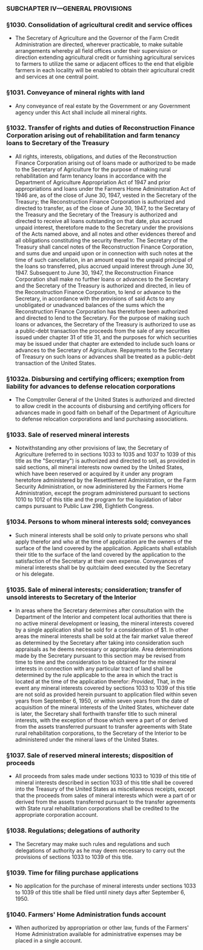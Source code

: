 ### SUBCHAPTER IV—GENERAL PROVISIONS

### §1030. Consolidation of agricultural credit and service offices
* The Secretary of Agriculture and the Governor of the Farm Credit Administration are directed, wherever practicable, to make suitable arrangements whereby all field offices under their supervision or direction extending agricultural credit or furnishing agricultural services to farmers to utilize the same or adjacent offices to the end that eligible farmers in each locality will be enabled to obtain their agricultural credit and services at one central point.

### §1031. Conveyance of mineral rights with land
* Any conveyance of real estate by the Government or any Government agency under this Act shall include all mineral rights.

### §1032. Transfer of rights and duties of Reconstruction Finance Corporation arising out of rehabilitation and farm tenancy loans to Secretary of the Treasury
* All rights, interests, obligations, and duties of the Reconstruction Finance Corporation arising out of loans made or authorized to be made to the Secretary of Agriculture for the purpose of making rural rehabilitation and farm tenancy loans in accordance with the Department of Agriculture Appropriation Act of 1947 and prior appropriations and loans under the Farmers Home Administration Act of 1946 are, as of the close of June 30, 1947, vested in the Secretary of the Treasury; the Reconstruction Finance Corporation is authorized and directed to transfer, as of the close of June 30, 1947, to the Secretary of the Treasury and the Secretary of the Treasury is authorized and directed to receive all loans outstanding on that date, plus accrued unpaid interest, theretofore made to the Secretary under the provisions of the Acts named above, and all notes and other evidences thereof and all obligations constituting the security therefor. The Secretary of the Treasury shall cancel notes of the Reconstruction Finance Corporation, and sums due and unpaid upon or in connection with such notes at the time of such cancellation, in an amount equal to the unpaid principal of the loans so transferred, plus accrued unpaid interest through June 30, 1947. Subsequent to June 30, 1947, the Reconstruction Finance Corporation shall make no further loans or advances to the Secretary and the Secretary of the Treasury is authorized and directed, in lieu of the Reconstruction Finance Corporation, to lend or advance to the Secretary, in accordance with the provisions of said Acts to any unobligated or unadvanced balances of the sums which the Reconstruction Finance Corporation has theretofore been authorized and directed to lend to the Secretary. For the purpose of making such loans or advances, the Secretary of the Treasury is authorized to use as a public-debt transaction the proceeds from the sale of any securities issued under chapter 31 of title 31, and the purposes for which securities may be issued under that chapter are extended to include such loans or advances to the Secretary of Agriculture. Repayments to the Secretary of Treasury on such loans or advances shall be treated as a public-debt transaction of the United States.

### §1032a. Disbursing and certifying officers; exemption from liability for advances to defense relocation corporations
* The Comptroller General of the United States is authorized and directed to allow credit in the accounts of disbursing and certifying officers for advances made in good faith on behalf of the Department of Agriculture to defense relocation corporations and land purchasing associations.

### §1033. Sale of reserved mineral interests
* Notwithstanding any other provisions of law, the Secretary of Agriculture (referred to in sections 1033 to 1035 and 1037 to 1039 of this title as the "Secretary") is authorized and directed to sell, as provided in said sections, all mineral interests now owned by the United States, which have been reserved or acquired by it under any program heretofore administered by the Resettlement Administration, or the Farm Security Administration, or now administered by the Farmers Home Administration, except the program administered pursuant to sections 1010 to 1012 of this title and the program for the liquidation of labor camps pursuant to Public Law 298, Eightieth Congress.

### §1034. Persons to whom mineral interests sold; conveyances
* Such mineral interests shall be sold only to private persons who shall apply therefor and who at the time of application are the owners of the surface of the land covered by the application. Applicants shall establish their title to the surface of the land covered by the application to the satisfaction of the Secretary at their own expense. Conveyances of mineral interests shall be by quitclaim deed executed by the Secretary or his delegate.

### §1035. Sale of mineral interests; consideration; transfer of unsold interests to Secretary of the Interior
* In areas where the Secretary determines after consultation with the Department of the Interior and competent local authorities that there is no active mineral development or leasing, the mineral interests covered by a single application shall be sold for a consideration of $1. In other areas the mineral interests shall be sold at the fair market value thereof as determined by the Secretary after taking into consideration such appraisals as he deems necessary or appropriate. Area determinations made by the Secretary pursuant to this section may be revised from time to time and the consideration to be obtained for the mineral interests in connection with any particular tract of land shall be determined by the rule applicable to the area in which the tract is located at the time of the application therefor: _Provided_, That, in the event any mineral interests covered by sections 1033 to 1039 of this title are not sold as provided herein pursuant to application filed within seven years from September 6, 1950, or within seven years from the date of acquisition of the mineral interests of the United States, whichever date is later, the Secretary shall forthwith transfer title to such mineral interests, with the exception of those which were a part of or derived from the assets transferred pursuant to transfer agreements with State rural rehabilitation corporations, to the Secretary of the Interior to be administered under the mineral laws of the United States.

### §1037. Sale of reserved mineral interests; disposition of proceeds
* All proceeds from sales made under sections 1033 to 1039 of this title of mineral interests described in section 1033 of this title shall be covered into the Treasury of the United States as miscellaneous receipts, except that the proceeds from sales of mineral interests which were a part of or derived from the assets transferred pursuant to the transfer agreements with State rural rehabilitation corporations shall be credited to the appropriate corporation account.

### §1038. Regulations; delegations of authority
* The Secretary may make such rules and regulations and such delegations of authority as he may deem necessary to carry out the provisions of sections 1033 to 1039 of this title.

### §1039. Time for filing purchase applications
* No application for the purchase of mineral interests under sections 1033 to 1039 of this title shall be filed until ninety days after September 6, 1950.

### §1040. Farmers' Home Administration funds account
* When authorized by appropriation or other law, funds of the Farmers' Home Administration available for administrative expenses may be placed in a single account.